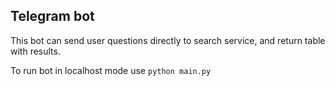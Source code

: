 ## Telegram bot

This bot can send user questions directly to search service, and return table with results.

To run bot in localhost mode use `python main.py`
